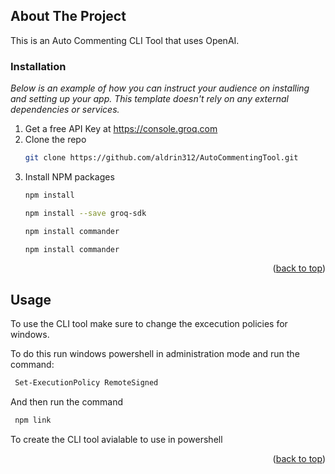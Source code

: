 
<!-- ABOUT THE PROJECT -->
## About The Project
This is an Auto Commenting CLI Tool that uses OpenAI.

### Installation

_Below is an example of how you can instruct your audience on installing and setting up your app. This template doesn't rely on any external dependencies or services._

1. Get a free API Key at  https://console.groq.com
2. Clone the repo
   ```sh
   git clone https://github.com/aldrin312/AutoCommentingTool.git
   ```
3. Install NPM packages
   ```sh
   npm install
   ```
   ```sh
   npm install --save groq-sdk
   ```
   ```sh
   npm install commander
   ```
   ```sh
   npm install commander
   ```
<p align="right">(<a href="#readme-top">back to top</a>)</p>

<!-- USAGE EXAMPLES -->
## Usage

To use the CLI tool make sure to change the excecution policies for windows.

To do this run windows powershell in administration mode and run the command:
   ```sh
    Set-ExecutionPolicy RemoteSigned
   ```
And then run the command 
   ```sh
    npm link
   ```
To create the CLI tool avialable to use in powershell

<p align="right">(<a href="#readme-top">back to top</a>)</p>



